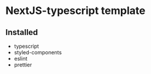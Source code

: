 # NextJS-typescript template 

## Installed 
- typescript 
- styled-components
- eslint
- prettier

